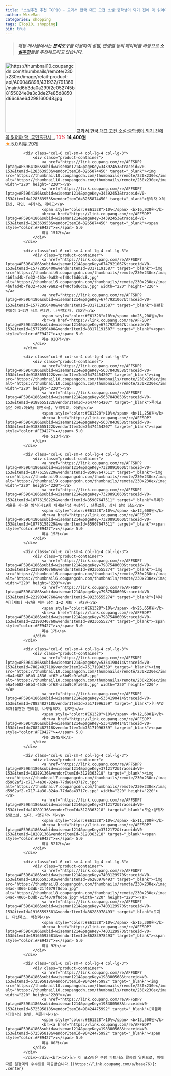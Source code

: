 ```yaml
---
title: "소설추천 추천 TOP10 - 교과서 한국 대표 고전 소설:중학생이 되기 전에 꼭 읽어야 할, 국민출판사, ."
author: WiseMan
categories: shopping
tags: [Top10, shopping]
pin: true
---
```


> ##### 해당 게시물에서는 [**분석도구**](https://itemscout.io/)를 이용하여 **성별**, **연령별** 등의 데이터를 바탕으로 [**소설추천**](https://link.coupang.com/a/baae76)들을 추천해드리고 있습니다.
<div class="container"><div class="row">
            <div class="col-6 col-sm-4 col-lg-4 col-lg-3">
                <div class="product-container">
                    <a href="https://link.coupang.com/re/AFFSDP?lptag=AF5964186&subid=wiseman1214&pageKey=20640328&traceid=V0-153&itemId=80815470&vendorItemId=3295042724" target="_blank"><img src="https://thumbnail10.coupangcdn.com/thumbnails/remote/230x230ex/image/retail-product-api/A00046898/431932/791369/main/d6b3da0a299f2e052745b8155024e0a3c3de27e85d8850d66c9ae64298160048.jpg" alt="https://thumbnail10.coupangcdn.com/thumbnails/remote/230x230ex/image/retail-product-api/A00046898/431932/791369/main/d6b3da0a299f2e052745b8155024e0a3c3de27e85d8850d66c9ae64298160048.jpg" width="220" height="220"></a>
                    <a href="https://link.coupang.com/re/AFFSDP?lptag=AF5964186&subid=wiseman1214&pageKey=20640328&traceid=V0-153&itemId=80815470&vendorItemId=3295042724" target="_blank">교과서 한국 대표 고전 소설:중학생이 되기 전에 꼭 읽어야 할, 국민출판사, .</a>
                    <span style="color:#E61328">10%</span> <b>14,400원</b>
                    <br><a href="https://link.coupang.com/re/AFFSDP?lptag=AF5964186&subid=wiseman1214&pageKey=20640328&traceid=V0-153&itemId=80815470&vendorItemId=3295042724" target="_blank"><span style="color:#FE9427">★</span> 5.0
                    리뷰 79개</a>
                </div>
            </div>
            
            <div class="col-6 col-sm-4 col-lg-4 col-lg-3">
                <div class="product-container">
                    <a href="https://link.coupang.com/re/AFFSDP?lptag=AF5964186&subid=wiseman1214&pageKey=34392453&traceid=V0-153&itemId=128363953&vendorItemId=3265874450" target="_blank"><img src="https://thumbnail10.coupangcdn.com/thumbnails/remote/230x230ex/image/vendor_inventory/38fc/700af61240f07a4e51332a88ed73d61445d1af16e1a1b54f27fa49fb77b6.jpg" alt="https://thumbnail10.coupangcdn.com/thumbnails/remote/230x230ex/image/vendor_inventory/38fc/700af61240f07a4e51332a88ed73d61445d1af16e1a1b54f27fa49fb77b6.jpg" width="220" height="220"></a>
                    <a href="https://link.coupang.com/re/AFFSDP?lptag=AF5964186&subid=wiseman1214&pageKey=34392453&traceid=V0-153&itemId=128363953&vendorItemId=3265874450" target="_blank">용의자 X의 헌신, 재인, 히가시노 게이고</a>
                    <span style="color:#E61328">10%</span> <b>16,920원</b>
                    <br><a href="https://link.coupang.com/re/AFFSDP?lptag=AF5964186&subid=wiseman1214&pageKey=34392453&traceid=V0-153&itemId=128363953&vendorItemId=3265874450" target="_blank"><span style="color:#FE9427">★</span> 5.0
                    리뷰 151개</a>
                </div>
            </div>
            
            <div class="col-6 col-sm-4 col-lg-4 col-lg-3">
                <div class="product-container">
                    <a href="https://link.coupang.com/re/AFFSDP?lptag=AF5964186&subid=wiseman1214&pageKey=6747921067&traceid=V0-153&itemId=15772850400&vendorItemId=83171191587" target="_blank"><img src="https://thumbnail6.coupangcdn.com/thumbnails/remote/230x230ex/image/retail/images/2976969648357628-4b6fad4b-fe32-463e-9a82-ef48cf6d6dc8.jpg" alt="https://thumbnail6.coupangcdn.com/thumbnails/remote/230x230ex/image/retail/images/2976969648357628-4b6fad4b-fe32-463e-9a82-ef48cf6d6dc8.jpg" width="220" height="220"></a>
                    <a href="https://link.coupang.com/re/AFFSDP?lptag=AF5964186&subid=wiseman1214&pageKey=6747921067&traceid=V0-153&itemId=15772850400&vendorItemId=83171191587" target="_blank">불편한 편의점 1~2권 세트 전2권, 나무옆의자, 김호연</a>
                    <span style="color:#E61328">10%</span> <b>25,200원</b>
                    <br><a href="https://link.coupang.com/re/AFFSDP?lptag=AF5964186&subid=wiseman1214&pageKey=6747921067&traceid=V0-153&itemId=15772850400&vendorItemId=83171191587" target="_blank"><span style="color:#FE9427">★</span> 5.0
                    리뷰 920개</a>
                </div>
            </div>
            
            <div class="col-6 col-sm-4 col-lg-4 col-lg-3">
                <div class="product-container">
                    <a href="https://link.coupang.com/re/AFFSDP?lptag=AF5964186&subid=wiseman1214&pageKey=5637843858&traceid=V0-153&itemId=9188655122&vendorItemId=76474454207" target="_blank"><img src="https://thumbnail10.coupangcdn.com/thumbnails/remote/230x230ex/image/rs_quotation_api/47ydfgou/91d06956101c4f10aa1364f8469be83c.jpg" alt="https://thumbnail10.coupangcdn.com/thumbnails/remote/230x230ex/image/rs_quotation_api/47ydfgou/91d06956101c4f10aa1364f8469be83c.jpg" width="220" height="220"></a>
                    <a href="https://link.coupang.com/re/AFFSDP?lptag=AF5964186&subid=wiseman1214&pageKey=5637843858&traceid=V0-153&itemId=9188655122&vendorItemId=76474454207" target="_blank">죽이고 싶은 아이:이꽃님 장편소설, 우리학교, 이꽃님</a>
                    <span style="color:#E61328">10%</span> <b>11,250원</b>
                    <br><a href="https://link.coupang.com/re/AFFSDP?lptag=AF5964186&subid=wiseman1214&pageKey=5637843858&traceid=V0-153&itemId=9188655122&vendorItemId=76474454207" target="_blank"><span style="color:#FE9427">★</span> 5.0
                    리뷰 513개</a>
                </div>
            </div>
            
            <div class="col-6 col-sm-4 col-lg-4 col-lg-3">
                <div class="product-container">
                    <a href="https://link.coupang.com/re/AFFSDP?lptag=AF5964186&subid=wiseman1214&pageKey=7320891060&traceid=V0-153&itemId=18776158229&vendorItemId=85907647511" target="_blank"><img src="https://thumbnail9.coupangcdn.com/thumbnails/remote/230x230ex/image/vendor_inventory/9f86/ab45bdafac18b1bf7d5420a791ef4d69c266d7d8c0f7b7c4ca5e57667230.jpg" alt="https://thumbnail9.coupangcdn.com/thumbnails/remote/230x230ex/image/vendor_inventory/9f86/ab45bdafac18b1bf7d5420a791ef4d69c266d7d8c0f7b7c4ca5e57667230.jpg" width="220" height="220"></a>
                    <a href="https://link.coupang.com/re/AFFSDP?lptag=AF5964186&subid=wiseman1214&pageKey=7320891060&traceid=V0-153&itemId=18776158229&vendorItemId=85907647511" target="_blank">우리가 겨울을 지나온 방식(제19회 세계문학상 수상작), 단품없음, 상세 설명 참조</a>
                    <span style="color:#E61328">10%</span> <b>12,600원</b>
                    <br><a href="https://link.coupang.com/re/AFFSDP?lptag=AF5964186&subid=wiseman1214&pageKey=7320891060&traceid=V0-153&itemId=18776158229&vendorItemId=85907647511" target="_blank"><span style="color:#FE9427">★</span> 5.0
                    리뷰 15개</a>
                </div>
            </div>
            
            <div class="col-6 col-sm-4 col-lg-4 col-lg-3">
                <div class="product-container">
                    <a href="https://link.coupang.com/re/AFFSDP?lptag=AF5964186&subid=wiseman1214&pageKey=7987548600&traceid=V0-153&itemId=22190340760&vendorItemId=89236555274" target="_blank"><img src="https://thumbnail6.coupangcdn.com/thumbnails/remote/230x230ex/image/vendor_inventory/663e/46f2552ff21f804f255f41c4a0e42999fb8178b90c5c53d648391298009c.jpg" alt="https://thumbnail6.coupangcdn.com/thumbnails/remote/230x230ex/image/vendor_inventory/663e/46f2552ff21f804f255f41c4a0e42999fb8178b90c5c53d648391298009c.jpg" width="220" height="220"></a>
                    <a href="https://link.coupang.com/re/AFFSDP?lptag=AF5964186&subid=wiseman1214&pageKey=7987548600&traceid=V0-153&itemId=22190340760&vendorItemId=89236555274" target="_blank">[하나북][세트] 시간을 파는 상점 1~2 세트 - 전2권</a>
                    <span style="color:#E61328">10%</span> <b>25,650원</b>
                    <br><a href="https://link.coupang.com/re/AFFSDP?lptag=AF5964186&subid=wiseman1214&pageKey=7987548600&traceid=V0-153&itemId=22190340760&vendorItemId=89236555274" target="_blank"><span style="color:#FE9427">★</span> 5.0
                    리뷰 1개</a>
                </div>
            </div>
            
            <div class="col-6 col-sm-4 col-lg-4 col-lg-3">
                <div class="product-container">
                    <a href="https://link.coupang.com/re/AFFSDP?lptag=AF5964186&subid=wiseman1214&pageKey=5354190414&traceid=V0-153&itemId=7882482718&vendorItemId=75171996359" target="_blank"><img src="https://thumbnail10.coupangcdn.com/thumbnails/remote/230x230ex/image/retail/images/2414234493236503-e6a4e682-b8b3-4536-bf62-a3bd9c9fa046.jpg" alt="https://thumbnail10.coupangcdn.com/thumbnails/remote/230x230ex/image/retail/images/2414234493236503-e6a4e682-b8b3-4536-bf62-a3bd9c9fa046.jpg" width="220" height="220"></a>
                    <a href="https://link.coupang.com/re/AFFSDP?lptag=AF5964186&subid=wiseman1214&pageKey=5354190414&traceid=V0-153&itemId=7882482718&vendorItemId=75171996359" target="_blank">[나무옆의자]불편한 편의점, 나무옆의자, 김호연</a>
                    <span style="color:#E61328">10%</span> <b>12,600원</b>
                    <br><a href="https://link.coupang.com/re/AFFSDP?lptag=AF5964186&subid=wiseman1214&pageKey=5354190414&traceid=V0-153&itemId=7882482718&vendorItemId=75171996359" target="_blank"><span style="color:#FE9427">★</span> 5.0
                    리뷰 2845개</a>
                </div>
            </div>
            
            <div class="col-6 col-sm-4 col-lg-4 col-lg-3">
                <div class="product-container">
                    <a href="https://link.coupang.com/re/AFFSDP?lptag=AF5964186&subid=wiseman1214&pageKey=3712172&traceid=V0-153&itemId=18289136&vendorItemId=3128363218" target="_blank"><img src="https://thumbnail7.coupangcdn.com/thumbnails/remote/230x230ex/image/retail/images/1338664050361330-d5962af2-c717-4a30-824a-77da8a43717c.jpg" alt="https://thumbnail7.coupangcdn.com/thumbnails/remote/230x230ex/image/retail/images/1338664050361330-d5962af2-c717-4a30-824a-77da8a43717c.jpg" width="220" height="220"></a>
                    <a href="https://link.coupang.com/re/AFFSDP?lptag=AF5964186&subid=wiseman1214&pageKey=3712172&traceid=V0-153&itemId=18289136&vendorItemId=3128363218" target="_blank">모순:양귀자 장편소설, 쓰다, <양귀자> 저</a>
                    <span style="color:#E61328">10%</span> <b>11,700원</b>
                    <br><a href="https://link.coupang.com/re/AFFSDP?lptag=AF5964186&subid=wiseman1214&pageKey=3712172&traceid=V0-153&itemId=18289136&vendorItemId=3128363218" target="_blank"><span style="color:#FE9427">★</span> 5.0
                    리뷰 521개</a>
                </div>
            </div>
            
            <div class="col-6 col-sm-4 col-lg-4 col-lg-3">
                <div class="product-container">
                    <a href="https://link.coupang.com/re/AFFSDP?lptag=AF5964186&subid=wiseman1214&pageKey=7403129970&traceid=V0-153&itemId=19165593581&vendorItemId=86283978493" target="_blank"><img src="https://thumbnail8.coupangcdn.com/thumbnails/remote/230x230ex/image/retail/images/2023/06/15/14/2/360f103b-64ad-4066-b3db-21f4079f8dba.jpg" alt="https://thumbnail8.coupangcdn.com/thumbnails/remote/230x230ex/image/retail/images/2023/06/15/14/2/360f103b-64ad-4066-b3db-21f4079f8dba.jpg" width="220" height="220"></a>
                    <a href="https://link.coupang.com/re/AFFSDP?lptag=AF5964186&subid=wiseman1214&pageKey=7403129970&traceid=V0-153&itemId=19165593581&vendorItemId=86283978493" target="_blank">토지 1, 다산북스, 박경리</a>
                    <span style="color:#E61328">10%</span> <b>15,300원</b>
                    <br><a href="https://link.coupang.com/re/AFFSDP?lptag=AF5964186&subid=wiseman1214&pageKey=7403129970&traceid=V0-153&itemId=19165593581&vendorItemId=86283978493" target="_blank"><span style="color:#FE9427">★</span> 5.0
                    리뷰 9개</a>
                </div>
            </div>
            
            <div class="col-6 col-sm-4 col-lg-4 col-lg-3">
                <div class="product-container">
                    <a href="https://link.coupang.com/re/AFFSDP?lptag=AF5964186&subid=wiseman1214&pageKey=198300568&traceid=V0-153&itemId=572595818&vendorItemId=90424475992" target="_blank"><img src="https://thumbnail10.coupangcdn.com/thumbnails/remote/230x230ex/image/vendor_inventory/f317/24a25f406d249aa03d775e15f22ea92d802584371ebb42cfa75002b6e7a4.jpg" alt="https://thumbnail10.coupangcdn.com/thumbnails/remote/230x230ex/image/vendor_inventory/f317/24a25f406d249aa03d775e15f22ea92d802584371ebb42cfa75002b6e7a4.jpg" width="220" height="220"></a>
                    <a href="https://link.coupang.com/re/AFFSDP?lptag=AF5964186&subid=wiseman1214&pageKey=198300568&traceid=V0-153&itemId=572595818&vendorItemId=90424475992" target="_blank">[북플라자]형사의 눈빛, 북플라자</a>
                    <span style="color:#E61328">10%</span> <b>13,500원</b>
                    <br><a href="https://link.coupang.com/re/AFFSDP?lptag=AF5964186&subid=wiseman1214&pageKey=198300568&traceid=V0-153&itemId=572595818&vendorItemId=90424475992" target="_blank"><span style="color:#FE9427">★</span> 5.0
                    리뷰 80개</a>
                </div>
            </div>
            </div></div><br><br>[👉 이 포스팅은 쿠팡 파트너스 활동의 일환으로, 이에 따른 일정액의 수수료를 제공받습니다.](https://link.coupang.com/a/baae76){: .center}